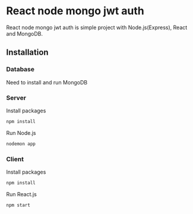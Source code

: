 # React node mongo jwt auth
React node mongo jwt auth is simple project with Node.js(Express), React and MongoDB.
## Installation
### Database
Need to install and run MongoDB
### Server
Install packages
```bash
npm install
```
Run Node.js
```bash
nodemon app
```
### Client
Install packages
```bash
npm install
```
Run React.js
```bash
npm start
```

